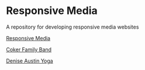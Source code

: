 Responsive Media
====

A repository for developing responsive media websites

[Responsive Media](http://donirby.net/responsive)

[Coker Family Band](http://donirby.net/responsive/coker)

[Denise Austin Yoga](http://donirby.com/responsive/austin)


